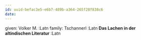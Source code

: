 ```yaml
---
id: uuid-befac3e5-e6b7-489b-a364-265f28f838c6
date: 
---
```


given: Volker M. :Latn
family: Tschannerl :Latn
**Das Lachen in der altindischen Literatur** :Latn